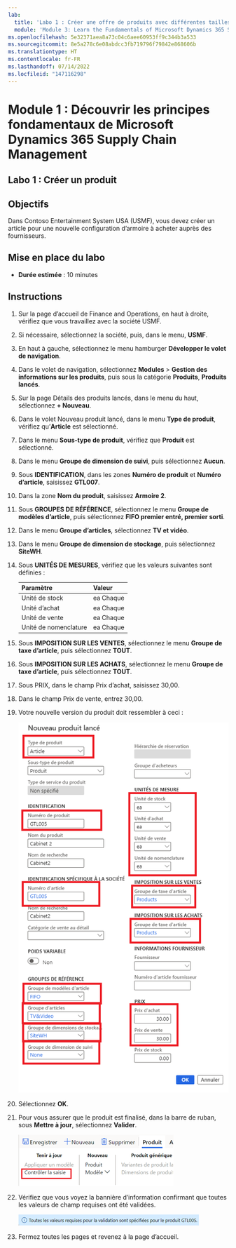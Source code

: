 ```yaml
---
lab:
  title: 'Labo 1 : Créer une offre de produits avec différentes tailles et couleurs'
  module: 'Module 3: Learn the Fundamentals of Microsoft Dynamics 365 Supply Chain Management'
ms.openlocfilehash: 5e32371aea8a73c04c6aee60953ff9c344b3a533
ms.sourcegitcommit: 8e5a278c6e08abdcc3fb719796f79842e868606b
ms.translationtype: HT
ms.contentlocale: fr-FR
ms.lasthandoff: 07/14/2022
ms.locfileid: "147116298"
---
```

# <a name="module-1-learn-the-fundamentals-of-microsoft-dynamics-365-supply-chain-management"></a>Module 1 : Découvrir les principes fondamentaux de Microsoft Dynamics 365 Supply Chain Management

## <a name="lab-1---create-a-new-product"></a>Labo 1 : Créer un produit

## <a name="objectives"></a>Objectifs

Dans Contoso Entertainment System USA (USMF), vous devez créer un article pour une nouvelle configuration d’armoire à acheter auprès des fournisseurs.

## <a name="lab-setup"></a>Mise en place du labo

   - **Durée estimée** : 10 minutes

## <a name="instructions"></a>Instructions

1. Sur la page d’accueil de Finance and Operations, en haut à droite, vérifiez que vous travaillez avec la société USMF.

1. Si nécessaire, sélectionnez la société, puis, dans le menu, **USMF**.

1. En haut à gauche, sélectionnez le menu hamburger **Développer le volet de navigation**.

1. Dans le volet de navigation, sélectionnez **Modules** > **Gestion des informations sur les produits**, puis sous la catégorie **Produits**, **Produits lancés**.

1. Sur la page Détails des produits lancés, dans le menu du haut, sélectionnez **+ Nouveau**.

1. Dans le volet Nouveau produit lancé, dans le menu **Type de produit**, vérifiez qu’**Article** est sélectionné.

1. Dans le menu **Sous-type de produit**, vérifiez que **Produit** est sélectionné.

1. Dans le menu **Groupe de dimension de suivi**, puis sélectionnez **Aucun**.

1. Sous **IDENTIFICATION**, dans les zones **Numéro de produit** et **Numéro d’article**, saisissez **GTL007**.

1. Dans la zone **Nom du produit**, saisissez **Armoire 2**.

1. Sous **GROUPES DE RÉFÉRENCE**, sélectionnez le menu **Groupe de modèles d’article**, puis sélectionnez **FIFO premier entré, premier sorti**.

1. Dans le menu **Groupe d’articles**, sélectionnez **TV et vidéo**.

1. Dans le menu **Groupe de dimension de stockage**, puis sélectionnez **SiteWH**.

1. Sous **UNITÉS DE MESURES**, vérifiez que les valeurs suivantes sont définies :

    | **Paramètre**| **Valeur**|
    | :--- | :--- |
    | Unité de stock| ea Chaque|
    | Unité d’achat| ea Chaque|
    | Unité de vente| ea Chaque|
    | Unité de nomenclature| ea Chaque|

1. Sous **IMPOSITION SUR LES VENTES**, sélectionnez le menu **Groupe de taxe d’article**, puis sélectionnez **TOUT**.

1. Sous **IMPOSITION SUR LES ACHATS**, sélectionnez le menu **Groupe de taxe d’article**, puis sélectionnez **TOUT**.

1. Sous PRIX, dans le champ Prix d’achat, saisissez 30,00.

1. Dans le champ Prix de vente, entrez 30,00.

1. Votre nouvelle version du produit doit ressembler à ceci :

    ![Image d’écran affichant le formulaire de nouvelle version du produit complété](./media/lp1-m2-new-release-product.png)

1. Sélectionnez **OK**.

1. Pour vous assurer que le produit est finalisé, dans la barre de ruban, sous **Mettre à jour**, sélectionnez **Valider**.

    ![Image d’écran présentant la barre de ruban avec Valider en surbrillance](./media/lp1-m2-validate-ribbon-bar.png)

1. Vérifiez que vous voyez la bannière d’information confirmant que toutes les valeurs de champ requises ont été validées.

    ![Image d’écran de notification d’informations indiquant que tous les champs obligatoires ont été validés](./media/lp1-m2-confirmation-of-validation.png)

1. Fermez toutes les pages et revenez à la page d’accueil.
